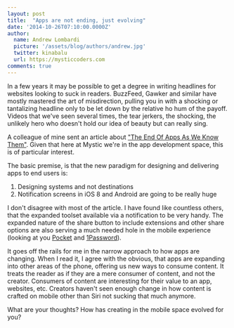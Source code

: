 ```yaml
---
layout: post
title:  "Apps are not ending, just evolving"
date: '2014-10-26T07:10:00.0000Z'
author:
  name: Andrew Lombardi
  picture: '/assets/blog/authors/andrew.jpg'
  twitter: kinabalu
  url: https://mysticcoders.com
comments: true
---
```


In a few years it may be possible to get a degree in writing headlines for websites looking to suck in readers.  BuzzFeed, Gawker and similar have mostly mastered the art of misdirection, pulling you in with a shocking or tantalizing headline only to be let down by the relative ho hum of the payoff.  Videos that we've seen several times, the tear jerkers, the shocking, the unlikely hero who doesn't hold our idea of beauty but can really sing.
<!--more-->
A colleague of mine sent an article about ["The End Of Apps As We Know Them"](http://blog.intercom.io/the-end-of-apps-as-we-know-them/).  Given that here at Mystic we're in the app development space, this is of particular interest.

The basic premise, is that the new paradigm for designing and delivering apps to end users is:

1. Designing systems and not destinations
2. Notification screens in iOS 8 and Android are going to be really huge

I don't disagree with most of the article.  I have found like countless others, that the expanded toolset available via a notification to be very handy.  The expanded nature of the share button to include extensions and other share options are also serving a much needed hole in the mobile experience (looking at you [Pocket](http://getpocket.com/) and [1Password](https://agilebits.com/onepassword)).

It goes off the rails for me in the narrow approach to how apps are changing.  When I read it, I agree with the obvious, that apps are expanding into other areas of the phone, offering us new ways to consume content.  It treats the reader as if they are a mere consumer of content, and not the creator.  Consumers of content are interesting for their value to an app, websites, etc.  Creators haven't seen enough change in how content is crafted on mobile other than Siri not sucking that much anymore.

What are your thoughts?  How has creating in the mobile space evolved for you?
